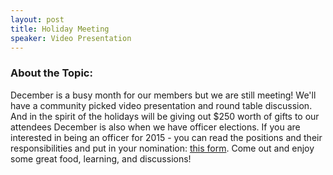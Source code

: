 ```yaml
---
layout: post
title: Holiday Meeting
speaker: Video Presentation
---
```


### About the Topic: 
December is a busy month for our members but we are still meeting! We'll have a community picked video presentation and round table discussion. And in the spirit of the holidays will be giving out $250 worth of gifts to our attendees December is also when we have officer elections. If you are interested in being an officer for 2015 - you can read the positions and their responsibilities and put in your nomination: [this form](https://docs.google.com/forms/d/1oqCIcRYnj_W5O4auzw_-gv9xgLfpNdNKNqi8M6SvHr0/viewform). Come out and enjoy some great food, learning, and discussions!